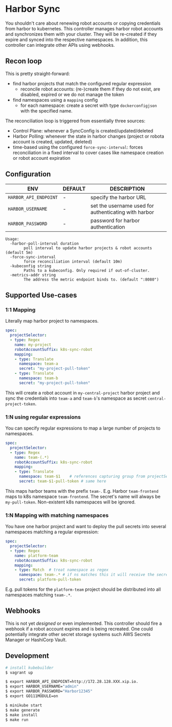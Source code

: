 # Harbor Sync
You shouldn't care about renewing robot accounts or copying credentials from harbor to kubernetes.
This controller manages harbor robot accounts and synchronizes them with your cluster. They will be re-created if they expire and synced into the respective namespaces.
In addition, this controller can integrate other APIs using webhooks.


## Recon loop

This is pretty straight-forward:

* find harbor projects that match the configured regular expression
  * reconcile robot accounts: (re-)create them if they do not exist, are disabled, expired or we do not manage the token
* find namespaces using a `mapping` config
  * for each namespace: create a secret with type `dockerconfigjson` with the specified name.

The reconciliation loop is triggered from essentially three sources:
* Control Plane: whenever a SyncConfig is created/updated/deleted
* Harbor Polling: whenever the state in harbor changes (project or robota account is created, updated, deleted)
* time-based using the configured `force-sync-interval`: forces reconciliation in a fixed interval to cover cases like namespace creation or robot account expiration

## Configuration

| ENV | DEFAULT | DESCRIPTION |
|---|---|---|
| `HARBOR_API_ENDPOINT` | - | specify the harbor URL |
| `HARBOR_USERNAME` | - | set the username used for authenticating with harbor |
| `HARBOR_PASSWORD` | - | password for harbor authentication |


```
Usage:
  -harbor-poll-interval duration
        poll interval to update harbor projects & robot accounts (default 5m)
  -force-sync-interval
        force reconciliation interval (default 10m)
  -kubeconfig string
        Paths to a kubeconfig. Only required if out-of-cluster.
  -metrics-addr string
        The address the metric endpoint binds to. (default ":8080")
```

## Supported Use-cases

### 1:1 Mapping
Literally map harbor project to namespaces.

```yaml
spec:
  projectSelector:
  - type: Regex
    name: my-project
    robotAccountSuffix: k8s-sync-robot
    mapping:
    - type: Translate
      namespace: team-a
      secret: "my-project-pull-token"
    - type: Translate
      namespace: team-b
      secret: "my-project-pull-token"
```

This will create a robot account in `my-central-project` harbor project and sync the credentials into `team-a` and `team-b`'s namespace as secret `central-project-token`.

### 1:N using regular expressions

You can specify regular expressions to map a large number of projects to namespaces.

```yaml
spec:
  projectSelector:
  - type: Regex
    name: team-(.*)
    robotAccountSuffix: k8s-sync-robot
    mapping:
    - type: Translate
      namespace: team-$1    # references capturing group from projectSelector.name
      secret: team-$1-pull-token # same here
```

This maps harbor teams with the prefix `team-`. E.g. Harbor `team-frontend` maps to k8s namespace `team-frontend`. The secret's name will always be `my-pull-token`. Non-existent k8s namespaces will be ignored.

### 1:N Mapping with matching namespaces

You have one harbor project and want to deploy the pull secrets into several namespaces matching a regular expression:

```yaml
spec:
  projectSelector:
  - type: Regex
    name: platform-team
    robotAccountSuffix: k8s-sync-robot
    mapping:
    - type: Match  # treat namespace as regex
      namespace: team-.* # if ns matches this it will receive the secret
      secret: platform-pull-token
```

E.g. pull tokens for the `platform-team` project should be distributed into all namespaces matching `team-.*`.

## Webhooks

This is not yet *designed* or even implemented.
This controller should fire a webhook if a robot account expires and is being recreated. One could potentially integrate other secret storage systems such AWS Secrets Manager or HashiCorp Vault.


## Development


```sh
# install kubebuilder
$ vagrant up

$ export HARBOR_API_ENDPOINT=http://172.28.128.XXX.xip.io.
$ export HARBOR_USERNAME="admin"
$ export HARBOR_PASSWORD="Harbor12345"
$ export GO111MODULE=on

$ minikube start
$ make generate
$ make install
$ make run
```

